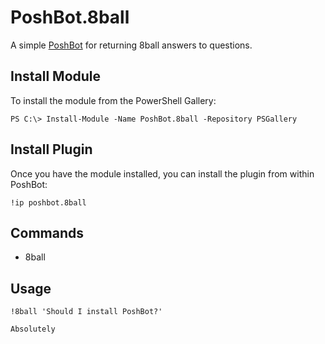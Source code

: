 # PoshBot.8ball

A simple [PoshBot](https://github.com/PoshBotio/PoshBot) for returning 8ball answers to questions.

## Install Module

To install the module from the PowerShell Gallery:

```
PS C:\> Install-Module -Name PoshBot.8ball -Repository PSGallery
```

## Install Plugin

Once you have the module installed, you can install the plugin from within PoshBot:

```
!ip poshbot.8ball
```

## Commands

- 8ball

## Usage

```
!8ball 'Should I install PoshBot?'

Absolutely
```
